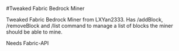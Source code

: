 #Tweaked Fabric Bedrock Miner

Tweaked Fabric Bedrock Miner from LXYan2333.
Has /addBlock, /removeBlock and /list command to manage a list of blocks the miner should be able to mine.

Needs Fabric-API
